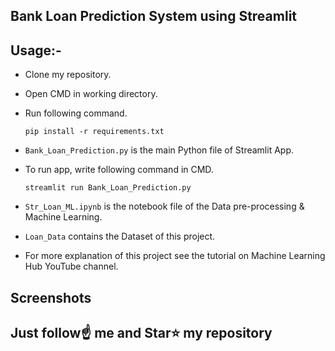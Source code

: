 ## Bank Loan Prediction System using Streamlit

## Usage:-

- Clone my repository.
- Open CMD in working directory.
- Run following command.

  ```
  pip install -r requirements.txt
  ```

- `Bank_Loan_Prediction.py` is the main Python file of Streamlit App.
- To run app, write following command in CMD.

  ```
  streamlit run Bank_Loan_Prediction.py
  ```

- `Str_Loan_ML.ipynb` is the notebook file of the Data pre-processing & Machine Learning.
- `Loan_Data` contains the Dataset of this project.
- For more explanation of this project see the tutorial on Machine Learning Hub YouTube channel.

## Screenshots

## Just follow☝️ me and Star⭐ my repository
